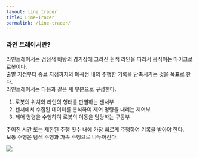 ```yaml
---
layout: line_tracer
title: Line-Tracer
permalink: /line-tracer/
---
```


### 라인 트레이서란?

라인트레이서는 검정색 바탕의 경기장에 그려진 흰색 라인을 따라서 움직이는 마이크로 로봇이다.   
출발 지점부터 종료 지점까지의 폐곡선 내의 주행한 기록을 단축시키는 것을 목표로 한다.   
라인트레이서는 다음과 같은 세 부분으로 구성한다.
    
1. 로봇의 위치와 라인의 형태를 판별하는 센서부
2. 센서에서 수집된 데이터를 분석하여 제어 명령을 내리는 제어부
3. 제어 명령을 수행하여 로봇의 이동을 담당하는 구동부

주어진 시간 또는 제한된 주행 횟수 내에 가장 빠르게 주행하여 기록을 받아야 한다.   
보통 주행은 탐색 주행과 가속 주행으로 나누어진다.

[![](https://img.youtube.com/vi/8kcgrF84E4c/0.jpg)](https://youtu.be/8kcgrF84E4c?start=114&end=207)

